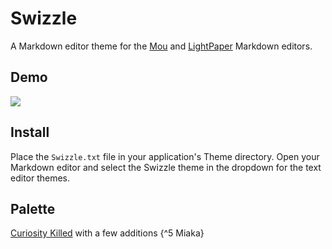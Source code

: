 Swizzle
=======
A Markdown editor theme for the [Mou](http://mouapp.com/) and [LightPaper](http://clockworkengine.com/lightpaper-mac/) Markdown editors.

## Demo
<img src="https://raw.github.com/chrissimpkins/swizzle/master/img/swizzle_demo.png" />

## Install
Place the `Swizzle.txt` file in your application's Theme directory.  Open your Markdown editor and select the Swizzle theme in the dropdown for the text editor themes.

## Palette
[Curiosity Killed](http://www.colourlovers.com/palette/444487/Curiosity_Killed) with a few additions {^5 Miaka}
